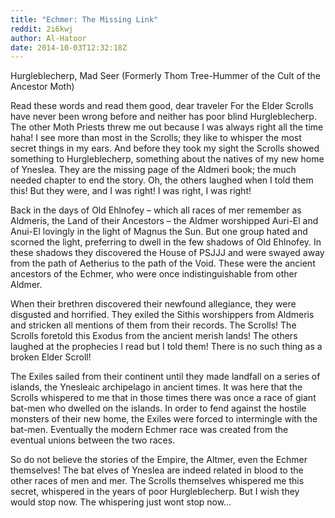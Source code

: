 ```yaml
---
title: "Echmer: The Missing Link"
reddit: 2i6kwj
author: Al-Hatoor
date: 2014-10-03T12:32:18Z
---
```


Hurgleblecherp, Mad Seer (Formerly Thom Tree-Hummer of the Cult of the Ancestor Moth)

Read these words and read them good, dear traveler For the Elder Scrolls have never been wrong before and neither has poor blind Hurgleblecherp. The other Moth Priests threw me out because I was always right all the time haha! I see more than most in the Scrolls; they like to whisper the most secret things in my ears. And before they took my sight the Scrolls showed something to Hurgleblecherp, something about the natives of my new home of Yneslea. They are the missing page of the Aldmeri book; the much needed chapter to end the story. Oh, the others laughed when I told them this! But they were, and I was right! I was right, I was right!

Back in the days of Old Ehlnofey – which all races of mer remember as Aldmeris, the Land of their Ancestors – the Aldmer worshipped Auri-El and Anui-El lovingly in the light of Magnus the Sun. But one group hated and scorned the light, preferring to dwell in the few shadows of Old Ehlnofey. In these shadows they discovered the House of PSJJJ and were swayed away from the path of Aetherius to the path of the Void. These were the ancient ancestors of the Echmer, who were once indistinguishable from other Aldmer.

When their brethren discovered their newfound allegiance, they were disgusted and horrified. They exiled the Sithis worshippers from Aldmeris and stricken all mentions of them from their records. The Scrolls! The Scrolls foretold this Exodus from the ancient merish lands! The others laughed at the prophecies I read but I told them! There is no such thing as a broken Elder Scroll!

The Exiles sailed from their continent until they made landfall on a series of islands, the Ynesleaic archipelago in ancient times. It was here that the Scrolls whispered to me that in those times there was once a race of giant bat-men who dwelled on the islands. In order to fend against the hostile monsters of their new home, the Exiles were forced to intermingle with the bat-men. Eventually the modern Echmer race was created from the eventual unions between the two races.

So do not believe the stories of the Empire, the Altmer, even the Echmer themselves! The bat elves of Yneslea are indeed related in blood to the other races of men and mer. The Scrolls themselves whispered me this secret, whispered in the years of poor Hurgleblecherp. But I wish they would stop now. The whispering just wont stop now…
